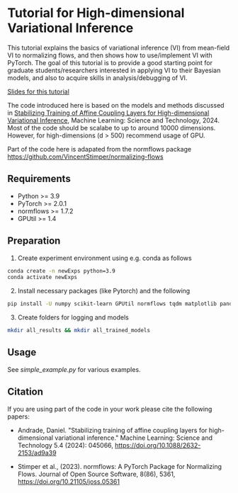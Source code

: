 # Tutorial for High-dimensional Variational Inference

This tutorial explains the basics of variational inference (VI) from mean-field VI to normalizing flows, and 
then shows how to use/implement VI with PyTorch. The goal of this tutorial is to provide a good starting point for graduate students/researchers interested in applying VI to their Bayesian models, and also to acquire skills in analysis/debugging of VI. 

[Slides for this tutorial](https://drive.google.com/file/d/1ahZAMMzsyEZejL-f3gORfgpA9tmC7uZH/view?usp=sharing)

The code introduced here is based on the models and methods discussed in [Stabilizing Training of Affine Coupling Layers for High-dimensional Variational Inference](https://doi.org/10.1088/2632-2153/ad9a39), Machine Learning: Science and Technology, 2024.
Most of the code should be scalabe to up to around 10000 dimensions.
However, for high-dimensions (d > 500) recommend usage of GPU.

Part of the code here is adapated from the normflows package
https://github.com/VincentStimper/normalizing-flows


## Requirements

- Python >= 3.9
- PyTorch >= 2.0.1
- normflows >= 1.7.2
- GPUtil >= 1.4

## Preparation

1. Create experiment environment using e.g. conda as follows
```bash
conda create -n newExps python=3.9
conda activate newExps
```

2. Install necessary packages (like Pytorch) and the following
```bash
pip install -U numpy scikit-learn GPUtil normflows tqdm matplotlib pandas
```

3. Create folders for logging and models
```bash
mkdir all_results && mkdir all_trained_models
```

## Usage 

See *simple_example.py* for various examples.


## Citation 

If you are using part of the code in your work please cite the following papers:

- Andrade, Daniel. "Stabilizing training of affine coupling layers for high-dimensional variational inference." Machine Learning: Science and Technology 5.4 (2024): 045066, https://doi.org/10.1088/2632-2153/ad9a39

- Stimper et al., (2023). normflows: A PyTorch Package for Normalizing Flows. Journal of Open Source Software, 8(86), 5361, https://doi.org/10.21105/joss.05361
